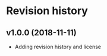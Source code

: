 Revision history
===================


v1.0.0 (2018-11-11)
---------------------

* Adding revision history and license
